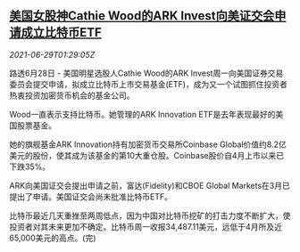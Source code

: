 <!--1624932063000-->
[美国女股神Cathie Wood的ARK Invest向美证交会申请成立比特币ETF](https://cn.reuters.com/article/usa-star-stock-picker-bitcoin-etf-0628-idCNKCS2E504R)
------

<div><i>2021-06-29T01:29:05Z</i></div><p>路透6月28日 - 美国明星选股人Cathie Wood的ARK Invest周一向美国证券交易委员会提交申请，拟成立比特币上市交易基金(ETF)，成为又一个试图抓住投资者热衷投资加密货币机会的基金公司。</p><p>Wood一直表示支持比特币。她管理的ARK Innovation ETF是去年表现最好的美国股票基金。</p><p>她的旗舰基金ARK Innovation持有加密货币交易所Coinbase Global价值约8.2亿美元的股份，使其成为该基金的第10大重仓股。Coinbase股价自4月上市以来已下跌35%。</p><p>ARK向美国证交会提出申请之前，富达(Fidelity)和CBOE Global Markets在3月已提出了申请。美国证交会尚未批准比特币ETF。</p><p>比特币最近几天重挫至两周低点，因为中国对比特币挖矿的打击力度不断扩大，使投资者对其未来更加不确定。比特币周一收报34,487.11美元，远低于4月所及近65,000美元的高点。(完)</p>

